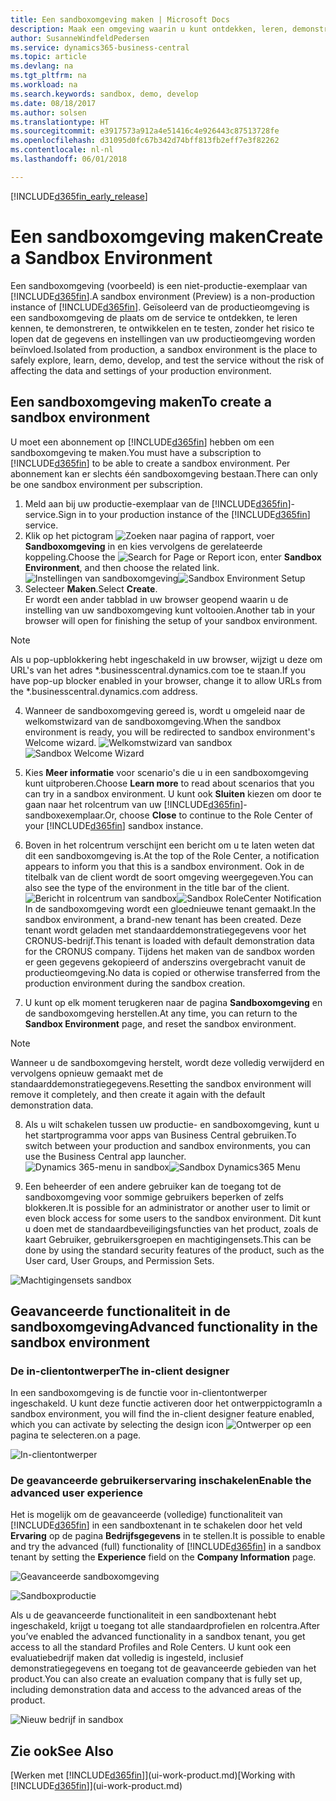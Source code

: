```yaml
---
title: Een sandboxomgeving maken | Microsoft Docs
description: Maak een omgeving waarin u kunt ontdekken, leren, demonstreren, ontwikkelen en testen.
author: SusanneWindfeldPedersen
ms.service: dynamics365-business-central
ms.topic: article
ms.devlang: na
ms.tgt_pltfrm: na
ms.workload: na
ms.search.keywords: sandbox, demo, develop
ms.date: 08/18/2017
ms.author: solsen
ms.translationtype: HT
ms.sourcegitcommit: e3917573a912a4e51416c4e926443c87513728fe
ms.openlocfilehash: d31095d0fc67b342d74bff813fb2eff7e3f82262
ms.contentlocale: nl-nl
ms.lasthandoff: 06/01/2018

---
```

[!INCLUDE[d365fin_early_release](includes/d365fin_early_release.md.md)]

# <a name="create-a-sandbox-environment"></a><span data-ttu-id="ce3a2-103">Een sandboxomgeving maken</span><span class="sxs-lookup"><span data-stu-id="ce3a2-103">Create a Sandbox Environment</span></span>
<span data-ttu-id="ce3a2-104">Een sandboxomgeving (voorbeeld) is een niet-productie-exemplaar van [!INCLUDE[d365fin](includes/d365fin_md.md)].</span><span class="sxs-lookup"><span data-stu-id="ce3a2-104">A sandbox environment (Preview) is a non-production instance of [!INCLUDE[d365fin](includes/d365fin_md.md)].</span></span> <span data-ttu-id="ce3a2-105">Geïsoleerd van de productieomgeving is een sandboxomgeving de plaats om de service te ontdekken, te leren kennen, te demonstreren, te ontwikkelen en te testen, zonder het risico te lopen dat de gegevens en instellingen van uw productieomgeving worden beïnvloed.</span><span class="sxs-lookup"><span data-stu-id="ce3a2-105">Isolated from production, a sandbox environment is the place to safely explore, learn, demo, develop, and test the service without the risk of affecting the data and settings of your production environment.</span></span>

## <a name="to-create-a-sandbox-environment"></a><span data-ttu-id="ce3a2-106">Een sandboxomgeving maken</span><span class="sxs-lookup"><span data-stu-id="ce3a2-106">To create a sandbox environment</span></span>
<span data-ttu-id="ce3a2-107">U moet een abonnement op [!INCLUDE[d365fin](includes/d365fin_md.md)] hebben om een sandboxomgeving te maken.</span><span class="sxs-lookup"><span data-stu-id="ce3a2-107">You must have a subscription to [!INCLUDE[d365fin](includes/d365fin_md.md)] to be able to create a sandbox environment.</span></span> <span data-ttu-id="ce3a2-108">Per abonnement kan er slechts één sandboxomgeving bestaan.</span><span class="sxs-lookup"><span data-stu-id="ce3a2-108">There can only be one sandbox environment per subscription.</span></span>

1. <span data-ttu-id="ce3a2-109">Meld aan bij uw productie-exemplaar van de [!INCLUDE[d365fin](includes/d365fin_md.md)]-service.</span><span class="sxs-lookup"><span data-stu-id="ce3a2-109">Sign in to your production instance of the [!INCLUDE[d365fin](includes/d365fin_md.md)] service.</span></span>
2. <span data-ttu-id="ce3a2-110">Klik op het pictogram ![Zoeken naar pagina of rapport](media/ui-search/search_small.png "pictogram Zoeken naar pagina of rapport"), voer **Sandboxomgeving** in en kies vervolgens de gerelateerde koppeling.</span><span class="sxs-lookup"><span data-stu-id="ce3a2-110">Choose the ![Search for Page or Report](media/ui-search/search_small.png "Search for Page or Report icon") icon, enter **Sandbox Environment**, and then choose the related link.</span></span>
<span data-ttu-id="ce3a2-111">![Instellingen van sandboxomgeving](./media/across-sandbox/sandbox-environment-setup.png)</span><span class="sxs-lookup"><span data-stu-id="ce3a2-111">![Sandbox Environment Setup](./media/across-sandbox/sandbox-environment-setup.png)</span></span>
3. <span data-ttu-id="ce3a2-112">Selecteer **Maken**.</span><span class="sxs-lookup"><span data-stu-id="ce3a2-112">Select **Create**.</span></span>  
  <span data-ttu-id="ce3a2-113">Er wordt een ander tabblad in uw browser geopend waarin u de instelling van uw sandboxomgeving kunt voltooien.</span><span class="sxs-lookup"><span data-stu-id="ce3a2-113">Another tab in your browser will open for finishing the setup of your sandbox environment.</span></span>
> [!NOTE]  
>  <span data-ttu-id="ce3a2-114">Als u pop-upblokkering hebt ingeschakeld in uw browser, wijzigt u deze om URL's van het adres \*.businesscentral.dynamics.com toe te staan.</span><span class="sxs-lookup"><span data-stu-id="ce3a2-114">If you have pop-up blocker enabled in your browser, change it to allow URLs from the \*.businesscentral.dynamics.com address.</span></span>   

4. <span data-ttu-id="ce3a2-115">Wanneer de sandboxomgeving gereed is, wordt u omgeleid naar de welkomstwizard van de sandboxomgeving.</span><span class="sxs-lookup"><span data-stu-id="ce3a2-115">When the sandbox environment is ready, you will be redirected to sandbox environment's Welcome wizard.</span></span>
<span data-ttu-id="ce3a2-116">![Welkomstwizard van sandbox](./media/across-sandbox/sandbox-wizard.png)</span><span class="sxs-lookup"><span data-stu-id="ce3a2-116">![Sandbox Welcome Wizard](./media/across-sandbox/sandbox-wizard.png)</span></span>

5. <span data-ttu-id="ce3a2-117">Kies **Meer informatie** voor scenario's die u in een sandboxomgeving kunt uitproberen.</span><span class="sxs-lookup"><span data-stu-id="ce3a2-117">Choose **Learn more** to read about scenarios that you can try in a sandbox environment.</span></span> <span data-ttu-id="ce3a2-118">U kunt ook **Sluiten** kiezen om door te gaan naar het rolcentrum van uw [!INCLUDE[d365fin](includes/d365fin_md.md)]-sandboxexemplaar.</span><span class="sxs-lookup"><span data-stu-id="ce3a2-118">Or, choose **Close** to continue to the Role Center of your [!INCLUDE[d365fin](includes/d365fin_md.md)] sandbox instance.</span></span>
6. <span data-ttu-id="ce3a2-119">Boven in het rolcentrum verschijnt een bericht om u te laten weten dat dit een sandboxomgeving is.</span><span class="sxs-lookup"><span data-stu-id="ce3a2-119">At the top of the Role Center, a notification appears to inform you that this is a sandbox environment.</span></span> <span data-ttu-id="ce3a2-120">Ook in de titelbalk van de client wordt de soort omgeving weergegeven.</span><span class="sxs-lookup"><span data-stu-id="ce3a2-120">You can also see the type of the environment in the title bar of the client.</span></span>
<span data-ttu-id="ce3a2-121">![Bericht in rolcentrum van sandbox](./media/across-sandbox/sandbox-rolecenter-notification.png)</span><span class="sxs-lookup"><span data-stu-id="ce3a2-121">![Sandbox RoleCenter Notification](./media/across-sandbox/sandbox-rolecenter-notification.png)</span></span>  
<span data-ttu-id="ce3a2-122">In de sandboxomgeving wordt een gloednieuwe tenant gemaakt.</span><span class="sxs-lookup"><span data-stu-id="ce3a2-122">In the sandbox environment, a brand-new tenant has been created.</span></span> <span data-ttu-id="ce3a2-123">Deze tenant wordt geladen met standaarddemonstratiegegevens voor het CRONUS-bedrijf.</span><span class="sxs-lookup"><span data-stu-id="ce3a2-123">This tenant is loaded with default demonstration data for the CRONUS company.</span></span> <span data-ttu-id="ce3a2-124">Tijdens het maken van de sandbox worden er geen gegevens gekopieerd of anderszins overgebracht vanuit de productieomgeving.</span><span class="sxs-lookup"><span data-stu-id="ce3a2-124">No data is copied or otherwise transferred from the production environment during the sandbox creation.</span></span>
7.  <span data-ttu-id="ce3a2-125">U kunt op elk moment terugkeren naar de pagina **Sandboxomgeving** en de sandboxomgeving herstellen.</span><span class="sxs-lookup"><span data-stu-id="ce3a2-125">At any time, you can return to the **Sandbox Environment** page, and reset the sandbox environment.</span></span>
> [!NOTE]  
>  <span data-ttu-id="ce3a2-126">Wanneer u de sandboxomgeving herstelt, wordt deze volledig verwijderd en vervolgens opnieuw gemaakt met de standaarddemonstratiegegevens.</span><span class="sxs-lookup"><span data-stu-id="ce3a2-126">Resetting the sandbox environment will remove it completely, and then create it again with the default demonstration data.</span></span>  

8.  <span data-ttu-id="ce3a2-127">Als u wilt schakelen tussen uw productie- en sandboxomgeving, kunt u het startprogramma voor apps van Business Central gebruiken.</span><span class="sxs-lookup"><span data-stu-id="ce3a2-127">To switch between your production and sandbox environments, you can use the Business Central app launcher.</span></span>
<span data-ttu-id="ce3a2-128">![Dynamics 365-menu in sandbox](./media/across-sandbox/sandbox-dynamics365-menu.png)</span><span class="sxs-lookup"><span data-stu-id="ce3a2-128">![Sandbox Dynamics365 Menu](./media/across-sandbox/sandbox-dynamics365-menu.png)</span></span>

9.  <span data-ttu-id="ce3a2-129">Een beheerder of een andere gebruiker kan de toegang tot de sandboxomgeving voor sommige gebruikers beperken of zelfs blokkeren.</span><span class="sxs-lookup"><span data-stu-id="ce3a2-129">It is possible for an administrator or another user to limit or even block access for some users to the sandbox environment.</span></span> <span data-ttu-id="ce3a2-130">Dit kunt u doen met de standaardbeveiligingsfuncties van het product, zoals de kaart Gebruiker, gebruikersgroepen en machtigingensets.</span><span class="sxs-lookup"><span data-stu-id="ce3a2-130">This can be done by using the standard security features of the product, such as the User card, User Groups, and Permission Sets.</span></span>

![Machtigingensets sandbox](./media/across-sandbox/sandbox-permission-sets.png)

## <a name="advanced-functionality-in-the-sandbox-environment"></a><span data-ttu-id="ce3a2-132">Geavanceerde functionaliteit in de sandboxomgeving</span><span class="sxs-lookup"><span data-stu-id="ce3a2-132">Advanced functionality in the sandbox environment</span></span>
### <a name="the-in-client-designer"></a><span data-ttu-id="ce3a2-133">De in-clientontwerper</span><span class="sxs-lookup"><span data-stu-id="ce3a2-133">The in-client designer</span></span>
<span data-ttu-id="ce3a2-134">In een sandboxomgeving is de functie voor in-clientontwerper ingeschakeld. U kunt deze functie activeren door het ontwerppictogram</span><span class="sxs-lookup"><span data-stu-id="ce3a2-134">In a sandbox environment, you will find the in-client designer feature enabled, which you can activate by selecting the design icon</span></span> ![Ontwerper](./media/across-sandbox/sandbox-inclient-design-icon.png) <span data-ttu-id="ce3a2-136">op een pagina te selecteren.</span><span class="sxs-lookup"><span data-stu-id="ce3a2-136">on a page.</span></span>

![In-clientontwerper](./media/across-sandbox/sandbox-inclient-designer.png)

### <a name="enable-the-advanced-user-experience"></a><span data-ttu-id="ce3a2-138">De geavanceerde gebruikerservaring inschakelen</span><span class="sxs-lookup"><span data-stu-id="ce3a2-138">Enable the advanced user experience</span></span>
<span data-ttu-id="ce3a2-139">Het is mogelijk om de geavanceerde (volledige) functionaliteit van [!INCLUDE[d365fin](includes/d365fin_md.md)] in een sandboxtenant in te schakelen door het veld **Ervaring** op de pagina **Bedrijfsgegevens** in te stellen.</span><span class="sxs-lookup"><span data-stu-id="ce3a2-139">It is possible to enable and try the advanced (full) functionality of [!INCLUDE[d365fin](includes/d365fin_md.md)] in a sandbox tenant by setting the **Experience** field on the **Company Information** page.</span></span>

![Geavanceerde sandboxomgeving](./media/across-sandbox/sandbox-advanced.png)

![Sandboxproductie](./media/across-sandbox/sandbox-production.png)

<span data-ttu-id="ce3a2-142">Als u de geavanceerde functionaliteit in een sandboxtenant hebt ingeschakeld, krijgt u toegang tot alle standaardprofielen en rolcentra.</span><span class="sxs-lookup"><span data-stu-id="ce3a2-142">After you’ve enabled the advanced functionality in a sandbox tenant, you get access to all the standard Profiles and Role Centers.</span></span> <span data-ttu-id="ce3a2-143">U kunt ook een evaluatiebedrijf maken dat volledig is ingesteld, inclusief demonstratiegegevens en toegang tot de geavanceerde gebieden van het product.</span><span class="sxs-lookup"><span data-stu-id="ce3a2-143">You can also create an evaluation company that is fully set up, including demonstration data and access to the advanced areas of the product.</span></span>

![Nieuw bedrijf in sandbox](./media/across-sandbox/sandbox-newcompany.png)


## <a name="see-also"></a><span data-ttu-id="ce3a2-145">Zie ook</span><span class="sxs-lookup"><span data-stu-id="ce3a2-145">See Also</span></span>
<span data-ttu-id="ce3a2-146">[Werken met [!INCLUDE[d365fin](includes/d365fin_md.md)]](ui-work-product.md)</span><span class="sxs-lookup"><span data-stu-id="ce3a2-146">[Working with [!INCLUDE[d365fin](includes/d365fin_md.md)]](ui-work-product.md)</span></span>  

